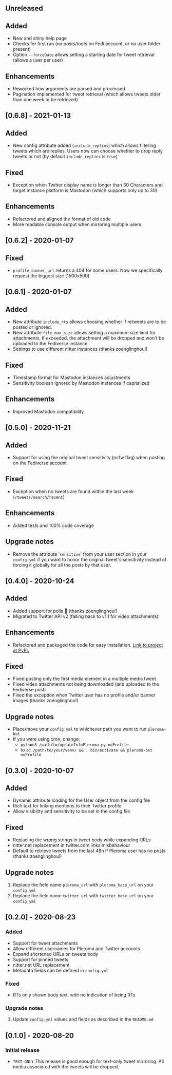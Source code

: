 ## Unreleased

## Added
- New and shiny help page
- Checks for first run (no posts/toots on Fedi account, or no user folder present)
- Option ```--forceDate``` allows setting a starting date for tweet retrieval (allows a user per user)

## Enhancements
- Reworked how arguments are parsed and processed
- Pagination implemented for tweet retrieval (which allows tweets older than one week to be retrieved)

## [0.6.8] - 2021-01-13

## Added
- New config attribute added (```include_replies```) which allows filtering tweets which are replies. Users now can choose whether to drop reply tweets or not (by default ```include_replies``` is ```true```)

## Fixed
- Exception when Twitter display name is longer than 30 Characters and target instance platform is Mastodon (which supports only up to 30)

## Enhancements
- Refactored and aligned the format of old code
- More readable console output when mirroring multiple users 

## [0.6.2] - 2020-01-07

## Fixed
- ```profile_banner_url``` returns a 404 for some users. Now we specifically request the biggest size (1500x500)

## [0.6.1] - 2020-01-07

## Added

- New attribute ```include_rts``` allows choosing whether if retweets are to be posted or ignored.
- New attribute ```file_max_size``` allows setting a maximum size limit for attachments. If exceeded, the attachment will be dropped and won't be uploaded to the Fediverse instance.
- Settings to use different nitter instances (thanks zoenglinghou!)

## Fixed

- Timestamp format for Mastodon instances adjustments
- Sensitivity boolean ignored by Mastodon instances if capitalized

## Enhancements

- Improved Mastodon compatibility

## [0.5.0] - 2020-11-21
## Added

- Support for using the original tweet sensitivity (nsfw flag) when posting on the Fediverse account

## Fixed

- Exception when no tweets are found within the last week (```/tweets/search/recent```)

## Enhancements

- Added tests and 100% code coverage

## Upgrade notes

- Remove the attribute '```sensitive```' from your user section in your ```config.yml``` if you want to honor the 
original tweet's sensitivity instead of forcing it globally for all the posts by that user.

## [0.4.0] - 2020-10-24
## Added

- Added support for polls 🎉 (thanks zoenglinghou!)
- Migrated to Twitter API v2 (falling back to v1.1 for video attachments)

## Enhancements

- Refactored and packaged the code for easy installation. [Link to project at PyPI.](https://pypi.org/project/pleroma-bot/)

## Fixed

- Fixed posting only the first media element in a multiple media tweet
- Fixed video attachments not being downloaded (and uploaded to the Fediverse post)
- Fixed the exception when Twitter user has no profile and/or banner images (thanks zoenglinghou!)

## Upgrade notes

- Place/move your ```config.yml``` to whichever path you want to run ```pleroma-bot```
- If you were using cron, change:
  - ```python3 /path/to/updateInfoPleroma.py noProfile```
  - to ```cd /path/to/your/venv/ && . bin/activate && pleroma-bot noProfile```

## [0.3.0] - 2020-10-07
## Added

- Dynamic attribute loading for the User object from the config file
- Rich text for linking mentions to their Twitter profile
- Allow visibility and sensitivity to be set in the config file

## Fixed

- Replacing the wrong strings in tweet body while expanding URLs
- nitter.net replacement in twitter.com links misbehaviour
- Default to retrieve tweets from the last 48h if Pleroma user has no posts (thanks zoenglinghou!)

## Upgrade notes
1. Replace the field name ```pleroma_url``` with ```pleroma_base_url``` on your ```config.yml```
2. Replace the field name ```twitter_url``` with ```twitter_base_url``` on your ```config.yml```

## [0.2.0] - 2020-08-23
### Added
- Support for tweet attachments
- Allow different usernames for Pleroma and Twitter accounts
- Expand shortened URLs on tweets body
- Support for pinned tweets
- nitter.net URL replacement
- Metadata fields can be defined in ```config.yml```

### Fixed
- RTs only shown body text, with no indication of being RTs

### Upgrade notes
1. Update ```config.yml``` values and fields as described in the ```README.md```

## [0.1.0] - 2020-08-20
### Initial release 
- ```TEXT-ONLY``` This release is good enough for text-only tweet mirroring. All media associated with the tweets will be dropped.
